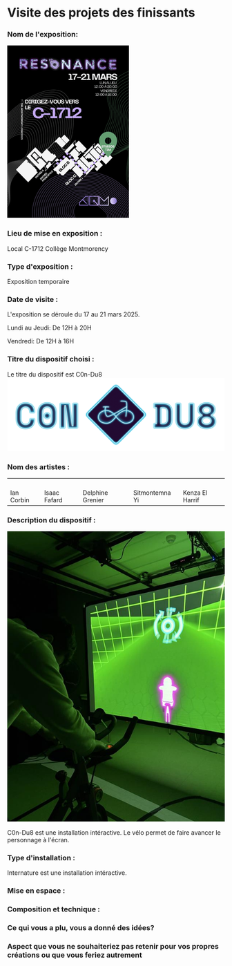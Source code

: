# Visite des projets des finissants
 
### Nom de l'exposition:

![photo](media/carte_resonnacee.jpg)


### Lieu de mise en exposition : 
Local C-1712 Collège Montmorency


### Type d'exposition :
Exposition temporaire


 
### Date de visite :

L'exposition se déroule du 17 au 21 mars 2025.

Lundi au Jeudi: De 12H à 20H

Vendredi: De 12H à 16H



### Titre du dispositif choisi : 
Le titre du dispositif est C0n-Du8
![photo](media/titre_c0ndu8.png)

### Nom des artistes : 
<table align="center">
<tr>
<td><img src=""></td>
<td><img src=""></td>
<td><img src=""></td>
<td><img src=""></td>
<td><img src=""></td>
</tr>
<tr>
<td>Ian Corbin</td>
<td>Isaac Fafard</td>
<td>Delphine Grenier</td>
<td>Sitmontemna Yi</td>
<td>Kenza El Harrif</td>
</tr>
</table>

### Description du dispositif : 
![photo](media/velo_ecran.jfif)

C0n-Du8 est une installation intéractive. Le vélo permet de faire avancer le personnage à l'écran.
### Type d'installation : 
Internature est une installation intéractive.

### Mise en espace :


### Composition et technique :




 
### Ce qui vous a plu, vous a donné des idées?


 
### Aspect que vous ne souhaiteriez pas retenir pour vos propres créations ou que vous feriez autrement	


 
